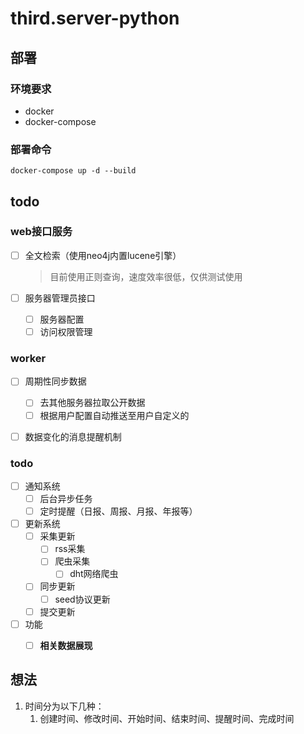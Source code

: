 # third.server-python


## 部署

### 环境要求

- docker
- docker-compose

### 部署命令

``` shell
docker-compose up -d --build
```

## todo


### web接口服务

- [ ] 全文检索（使用neo4j内置lucene引擎）

  > 目前使用正则查询，速度效率很低，仅供测试使用

- [ ] 服务器管理员接口

  - [ ] 服务器配置
  - [ ] 访问权限管理

### worker

- [ ] 周期性同步数据
  - [ ] 去其他服务器拉取公开数据
  - [ ] 根据用户配置自动推送至用户自定义的
- [ ] 数据变化的消息提醒机制


### todo

- [ ] 通知系统
  - [ ] 后台异步任务
  - [ ] 定时提醒（日报、周报、月报、年报等）
- [ ] 更新系统
  - [ ] 采集更新
    - [ ] rss采集
    - [ ] 爬虫采集
      - [ ] dht网络爬虫
  - [ ] 同步更新
    - [ ] seed协议更新
  - [ ] 提交更新
- [ ] 功能
  - [ ] **相关数据展现**


## 想法

1. 时间分为以下几种：
   1. 创建时间、修改时间、开始时间、结束时间、提醒时间、完成时间